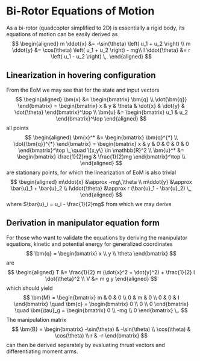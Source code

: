 # Bi-Rotor Equations of Motion
As a bi-rotor (quadcopter simplified to 2D) is essentially a rigid body, its equations of motion can be easily derived as
$$
\begin{aligned}
m \ddot{x} &= -\sin(\theta) \left( u_1 + u_2 \right) \\
m \ddot{y} &= \cos(\theta) \left( u_1 + u_2 \right) - mg\\
I \ddot{\theta} &= r \left( u_1 - u_2 \right) \,.
\end{aligned}
$$

## Linearization in hovering configuration

From the EoM we may see that for the state and input vectors
$$
\begin{aligned}
\bm{x} &= \begin{bmatrix} \bm{q} \\ \dot{\bm{q}} \end{bmatrix} = \begin{bmatrix} x & y & \theta & \dot{x} & \dot{y} & \dot{\theta} \end{bmatrix}^\top \\
\bm{u} &= \begin{bmatrix} u_1 & u_2 \end{bmatrix}^\top
\end{aligned}
$$
all points
$$
\begin{aligned}
\bm{x}^* &= \begin{bmatrix} \bm{q}^{*} \\ \dot{\bm{q}}^{*} \end{bmatrix} = \begin{bmatrix} x & y & 0 & 0 & 0 & 0 \end{bmatrix}^\top \,,\quad \{x,y\} \in \mathbb{R}^2 \\
\bm{u}^* &= \begin{bmatrix} \frac{1}{2}mg & \frac{1}{2}mg \end{bmatrix}^\top \\
\end{aligned}
$$
are stationary points, for which the linearization of EoM is also trivial
$$
\begin{aligned}
m\ddot{x} &\approx -mg\,\theta \\
m\ddot{y} &\approx \bar{u}_1 + \bar{u}_2 \\
I\ddot{\theta} &\approx r (\bar{u}_1 - \bar{u}_2) \,,
\end{aligned}
$$
where $\bar{u}_i = u_i - \frac{1}{2}mg$ from which we may derive

## Derivation in manipulator equation form

For those who want to validate the equations by deriving the manipulator equations, kinetic and potential energy for generalized coordinates
$$
\bm{q} = \begin{bmatrix}
  x \\ y \\ \theta
\end{bmatrix}
$$
are 
$$
\begin{aligned}
T &= \frac{1}{2} m (\dot{x}^2 + \dot{y}^2) + \frac{1}{2} I \dot{\theta}^2 \\
V &= m g y
\end{aligned}
$$
which should yield
$$
\bm{M} = \begin{bmatrix}
  m & 0 & 0 \\
  0 & m & 0 \\
  0 & 0 & I
\end{bmatrix} \quad
\bm{c} = \begin{bmatrix} 0 \\ 0 \\ 0 \end{bmatrix} \quad
\bm{\tau}_g = \begin{bmatrix} 0 \\ -mg \\ 0 \end{bmatrix} \,.
$$
The manipulation matrix
$$
\bm{B} = \begin{bmatrix} -\sin(\theta) & -\sin(\theta) \\ \cos(\theta) & \cos(\theta) \\ r & -r \end{bmatrix}
$$
can then be derived separately by evaluating thrust vectors and differentiating moment arms.



